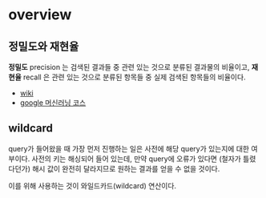 # overview

## 정밀도와 재현율
__정밀도__ precision 는 검색된 결과들 중 관련 있는 것으로 분류된 결과물의 비율이고, __재현율__ recall 은 관련 있는 것으로 분류된 항목들 중 실제 검색된 항목들의 비율이다.


- [wiki](https://ko.wikipedia.org/wiki/%EC%A0%95%EB%B0%80%EB%8F%84%EC%99%80_%EC%9E%AC%ED%98%84%EC%9C%A8)
- [google 머신러닝 코스](https://developers.google.com/machine-learning/crash-course/classification/precision-and-recall?hl=ko)

## wildcard
query가 들어왔을 때 가장 먼저 진행하는 일은 사전에 해당 query가 있는지에 대한 여부이다. 사전의 키는 해싱되어 들어 있는데, 만약 query에 오류가 있다면 (철자가 틀렸다던가) 해시 값이 완전히 달라지므로 원하는 결과를 얻을 수 없을 것이다.

이를 위해 사용하는 것이 와일드카드(wildcard) 연산이다.

